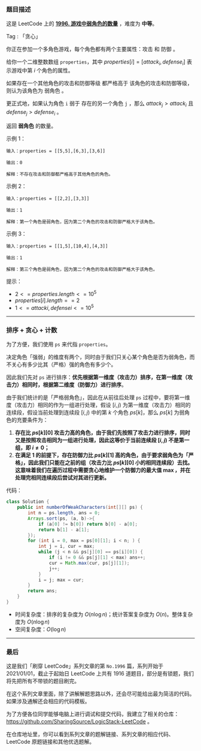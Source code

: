 ### 题目描述

这是 LeetCode 上的 **[1996. 游戏中弱角色的数量](https://leetcode-cn.com/problems/the-number-of-weak-characters-in-the-game/solution/gong-shui-san-xie-tan-xin-yun-yong-ti-by-5ok6/)** ，难度为 **中等**。

Tag : 「贪心」



你正在参加一个多角色游戏，每个角色都有两个主要属性：攻击 和 防御 。

给你一个二维整数数组 `properties`，其中 $properties[i] = [attack_i, defense_i]$ 表示游戏中第 $i$ 个角色的属性。

如果存在一个其他角色的攻击和防御等级 都严格高于 该角色的攻击和防御等级，则认为该角色为 弱角色 。

更正式地，如果认为角色 `i` 弱于 存在的另一个角色 `j` ，那么 $attack_j > attack_i$ 且 $defense_j > defense_i$ 。

返回 **弱角色** 的数量。

示例 1：
```
输入：properties = [[5,5],[6,3],[3,6]]

输出：0

解释：不存在攻击和防御都严格高于其他角色的角色。
```
示例 2：
```
输入：properties = [[2,2],[3,3]]

输出：1

解释：第一个角色是弱角色，因为第二个角色的攻击和防御严格大于该角色。
```
示例 3：
```
输入：properties = [[1,5],[10,4],[4,3]]

输出：1

解释：第三个角色是弱角色，因为第二个角色的攻击和防御严格大于该角色。
```

提示：
* $2 <= properties.length <= 10^5$
* $properties[i].length == 2$
* $1 <= attacki, defensei <= 10^5$

---

### 排序 + 贪心 + 计数

为了方便，我们使用 `ps` 来代指 `properties`。

决定角色「强弱」的维度有两个，同时由于我们只关心某个角色是否为弱角色，而不关心有多少比其（严格）强的角色有多少个。

因此我们先对 `ps` 进行排序：**优先根据第一维度（攻击力）排序，在第一维度（攻击力）相同时，根据第二维度（防御力）进行排序**。

由于我们统计的是「严格弱角色」，因此在从前往后处理 `ps` 过程中，要将第一维度（攻击力）相同的作为一组进行处理，假设 $[i, j)$ 为第一维度（攻击力）相同的连续段，假设当前处理到连续段 $[i, j)$ 中的第 $k$ 个角色 $ps[k]$，那么 $ps[k]$ 为弱角色的充要条件为：

1. **存在比 $ps[k][0]$ 攻击力高的角色，由于我们先按照了攻击力进行排序，同时又是按照攻击相同为一组进行处理，因此这等价于当前连续段 $[i, j)$ 不是第一组，即 $i \neq 0$；**
2. **在满足 $1$ 的前提下，存在防御力比 $ps[k][1]$ 高的角色，由于要求弱角色为「严格」，因此我们只能在之前的组（攻击力比 $ps[k][0]$ 小的相同连续段）去找。这意味着我们在遍历过程中需要贪心地维护一个防御力的最大值 $\max$，并在处理完相同连续段后尝试对其进行更新。**

代码：
```Java
class Solution {
    public int numberOfWeakCharacters(int[][] ps) {
        int n = ps.length, ans = 0;
        Arrays.sort(ps, (a, b)->{
            if (a[0] != b[0]) return b[0] - a[0];
            return b[1] - a[1];
        });
        for (int i = 0, max = ps[0][1]; i < n; ) {
            int j = i, cur = max;
            while (j < n && ps[j][0] == ps[i][0]) {
                if (i != 0 && ps[j][1] < max) ans++;
                cur = Math.max(cur, ps[j][1]);
                j++;
            }
            i = j; max = cur;
        }
        return ans;
    }
}
```
* 时间复杂度：排序的复杂度为 $O(n\log{n})$；统计答案复杂度为 $O(n)$。整体复杂度为 $O(n\log{n})$
* 空间复杂度：$O(\log{n})$

---

### 最后

这是我们「刷穿 LeetCode」系列文章的第 `No.1996` 篇，系列开始于 2021/01/01，截止于起始日 LeetCode 上共有 1916 道题目，部分是有锁题，我们将先把所有不带锁的题目刷完。

在这个系列文章里面，除了讲解解题思路以外，还会尽可能给出最为简洁的代码。如果涉及通解还会相应的代码模板。

为了方便各位同学能够电脑上进行调试和提交代码，我建立了相关的仓库：https://github.com/SharingSource/LogicStack-LeetCode 。

在仓库地址里，你可以看到系列文章的题解链接、系列文章的相应代码、LeetCode 原题链接和其他优选题解。

